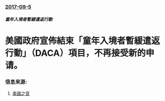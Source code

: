 ### [2017-09-5](/news/2017/09/5/index.md)

##### 童年入境者暫緩遣返行動
# 美國政府宣佈結束「童年入境者暫緩遣返行動」（DACA）項目，不再接受新的申请。 




### 信息来源:

1. [美國之音](https://www.voachinese.com/a/daca-20170905/4016232.html)
